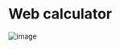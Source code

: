 # Web calculator

![image](https://github.com/SuperFeda/web-calculator/assets/112332753/8495d717-4245-4d29-800c-cae0e4ae6dfd)
